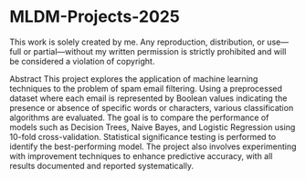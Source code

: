 # MLDM-Projects-2025
This work is solely created by me. Any reproduction, distribution, or use—full or partial—without my written permission is strictly prohibited and will be considered a violation of copyright.




Abstract
This project explores the application of machine learning techniques to the problem of spam email filtering. Using a preprocessed dataset where each email is represented by Boolean values indicating the presence or absence of specific words or characters, various classification algorithms are evaluated. The goal is to compare the performance of models such as Decision Trees, Naive Bayes, and Logistic Regression using 10-fold cross-validation. Statistical significance testing is performed to identify the best-performing model. The project also involves experimenting with improvement techniques to enhance predictive accuracy, with all results documented and reported systematically.


